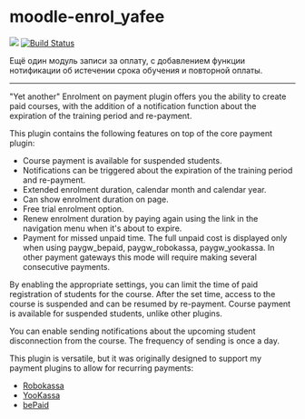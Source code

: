 # moodle-enrol_yafee

[![](https://img.shields.io/github/v/release/Snickser/moodle-enrol_yafee.svg)](https://github.com/Snickser/moodle-enrol_yafee/releases)
[![Build Status](https://github.com/Snickser/moodle-enrol_yafee/actions/workflows/moodle-ci.yml/badge.svg)](https://github.com/Snickser/moodle-enrol_yafee/actions/workflows/moodle-ci.yml)

Ещё один модуль записи за оплату, с добавлением функции нотификации об истечении срока обучения и повторной оплаты.

------

"Yet another" Enrolment on payment plugin offers you the ability to create paid courses, with the addition of a notification function about the expiration of the training period and re-payment.

This plugin contains the following features on top of the core payment plugin:
* Course payment is available for suspended students.
* Notifications can be triggered about the expiration of the training period and re-payment.
* Extended enrolment duration, calendar month and calendar year.
* Can show enrolment duration on page.
* Free trial enrolment option.
* Renew enrolment duration by paying again using the link in the navigation menu when it's about to expire.
* Payment for missed unpaid time. The full unpaid cost is displayed only when using paygw_bepaid, paygw_robokassa, paygw_yookassa. In other payment gateways this mode will require making several consecutive payments.

By enabling the appropriate settings, you can limit the time of paid registration of students for the course. After the set time, access to the course is suspended and can be resumed by re-payment. Course payment is available for suspended students, unlike other plugins.

You can enable sending notifications about the upcoming student disconnection from the course. The frequency of sending is once a day.

This plugin is versatile, but it was originally designed to support my payment plugins to allow for recurring payments:

- [Robokassa](https://github.com/Snickser/moodle-paygw_robokassa)
- [YooKassa](https://github.com/Snickser/moodle-paygw_yookassa)
- [bePaid](https://github.com/Snickser/moodle-paygw_bepaid)
